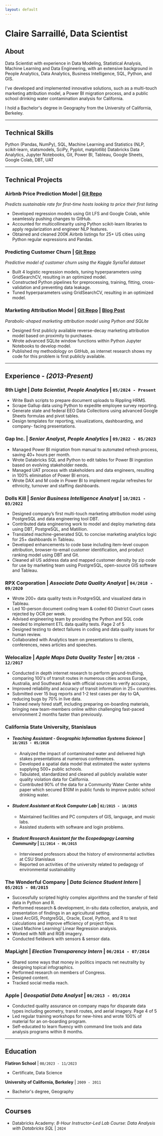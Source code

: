 ```yaml
---
layout: default
---
```


# Claire Sarraillé, Data Scientist

## About
Data Scientist with experience in Data Modeling, Statistical Analysis, Machine Learning and Data Engineering, with an extensive background in People Analytics, Data Analytics, Business Intelligence, SQL, Python, and GIS.

I've developed and implemented innovative solutions, such as a multi-touch marketing attribution model, a Power BI migration process, and a public school drinking water contamination analysis for California.

I hold a Bachelor's degree in Geography from the University of California, Berkeley.
___
## Technical Skills
Python (Pandas, NumPy), SQL, Machine Learning and Statistics (NLP, scikit-learn, statsmodels, SciPy, Pyplot, matplotlib)
Databricks Data Analytics, Jupyter Notebooks, Git, Power BI, Tableau, Google Sheets, Google Colab, DBT, UAT
___
## Technical Projects
### Airbnb Price Prediction Model | [Git Repo](https://github.com/clairesarraille/airbnb_price_prediction)
*Predicts sustainable rate for first-time hosts looking to price their first listing*
- Developed regression models using Git LFS and Google Colab, while seamlessly pushing changes to GitHub.
- Accounted for multicollinearity using Python scikit-learn libraries to apply regularization and engineer NLP features.
- Obtained and cleaned 200K Airbnb listings for 25+ US cities using Python regular expressions and Pandas.

### Predicting Customer Churn | [Git Repo](https://github.com/clairesarraille/SyriaTel_Customer_Churn)
*Predictive model of customer churn using the Kaggle SyriaTel dataset*
- Built 4 logistic regression models, tuning hyperparameters using GridSearchCV, resulting in an optimized model.
- Constructed Python pipelines for preprocessing, training, fitting, cross-validation and preventing data leakage.
- Tuned hyperparameters using GridSearchCV, resulting in an optimized model.

### Marketing Attribution Model | [Git Repo](https://github.com/clairesarraille/parabolic_attribution) | [Blog Post](https://medium.com/@thegreenbug/polygon-shaped-marketing-attribution-model-sql-and-python-follow-along-bad50ffefa0f)
*Parabolic-shaped marketing attribution model using Python and SQLite*
- Designed first publicly available reverse-decay marketing attribution model based on proximity to purchases.
- Wrote advanced SQLite window functions within Python Jupyter Notebooks to develop model.
- Published my methodology on GitHub, as internet research shows my code for this problem is first publicly available.
  
___
## Experience - *(2013-Present)*


### 8th Light | *Data Scientist, People Analytics* | `05/2024 - Present`
  - Write Bash scripts to prepare document uploads to Rippling HRMS.
  - Scrape Gallup data using Python to expedite employee survey reporting.
  - Generate state and federal EEO Data Collections using advanced Google
Sheets formulas and pivot tables.
  - Design templates for reporting, visualizations, dashboarding, and company-
facing presentations.


### Gap Inc. | *Senior Analyst, People Analytics* | `09/2022 - 05/2023`
  - Managed Power BI migration from manual to automated refresh process,
saving 40+ hours per month.
  - Wrote Databricks SQL and Python to edit tables for Power BI ingestion based
on evolving stakeholder needs.
  - Managed UAT process with stakeholders and data engineers, resulting in
100% elimination of Power BI errors.
  - Wrote DAX and M code in Power BI to implement regular refreshes for
ethnicity, turnover and staffing dashboards.

### Dolls Kill | *Senior Business Intelligence Analyst* | `10/2021 - 03/2022`
- Designed company’s first multi-touch marketing attribution model using
PostgreSQL and data engineering tool DBT.
- Contributed data engineering work to model and deploy marketing data using
DBT, PostgreSQL, and Matillion.
- Translated machine-generated SQL to concise marketing analytics logic for
25+ dashboards in Tableau.
- Developed enhancements to code base including item-level coupon
attribution, browser-to-email customer identification, and product ranking
model using DBT and Git.
- Cleaned all US address data and mapped customer density by zip code for
use by marketing team using PostgreSQL, open-source GIS software and
Tableau.


### RPX Corporation | *Associate Data Quality Analyst* | `04/2018 - 09/2020`
- Wrote 200+ data quality tests in PostgreSQL and visualized data in Tableau.
- Led 10-person document coding team & coded 60 District Court cases
rejected by OCR per week.
- Advised engineering team by providing the Python and SQL code needed to
implement ETL data quality tests.
Page 2 of 5
- Designed testing to detect failures in coding and data quality issues for
human review.
- Collaborated with Analytics team on presentations to clients, conferences,
news articles and speeches.

### Welocalize | *Apple Maps Data Quality Tester* | `09/2016 - 12/2017`
- Conducted in depth internet research to perform ground-truthing, comparing
100's of transit routes in numerous cities across Europe, Australia, and
Southeast Asia with official sources to verify accuracy.
- Improved reliability and accuracy of transit information in 25+ countries.
- Submitted over 15 bug reports and 1-2 test cases per day to QA, reducing
bugs by 70% in live data.
- Trained newly hired staff, including preparing on-boarding materials, bringing
new team-members online within challenging fast-paced environment 2
months faster than previously.

### California State University, Stanislaus
- #### *Teaching Assistant - Geographic Information Systems Science* | `10/2015 - 05/2016`
  -  Analyzed the impact of contaminated water and delivered high stakes
presentations at numerous conferences.
  - Developed a spatial data model that estimated the water systems supplying
500+ public schools.
  - Tabulated, standardized and cleaned all publicly available water quality
violation data for California.
  - Contributed 90% of the data for a Community Water Center white paper
which secured $10M in public funds to improve public school drinking water.

- #### *Student Assistant at Keck Computer Lab* | `02/2015 - 10/2015`
  - Maintained facilities and PC computers of GIS, language, and music labs.
  - Assisted students with software and login problems.

- #### *Student Research Assistant for the Ecopedagogy Learning Community* | `11/2014 - 06/2015`
  - Interviewed professors about the history of environmental activities at CSU
Stanislaus
  - Reported on activities of the university related to pedagogy of environmental
sustainability

### The Wonderful Company | *Data Science Student Intern* | `05/2015 - 08/2015`
- Successfully scripted highly complex algorithms and the transfer of field data
in Python and R.
- Performed research & development, in-situ data collection, analysis, and
presentation of findings in an agricultural setting.
- Used ArcGIS, PostgreSQL, Oracle, Excel, Python, and R to test calculations
and improve efficiency of project flow.
- Used Machine Learning/ Linear Regression analysis.
- Worked with NIR and RGB imagery.
- Conducted fieldwork with sensors & sensor data.

### MapLight | *Election Transparency Intern* | `06/2014 - 07/2014`
- Shared some ways that money in politics impacts net neutrality by designing
topical infographics.
- Performed research on members of Congress.
- Designed content.
- Tracked social media reach.

### Apple | *Geospatial Data Analyst* | `06/2013 - 05/2014`
- Conducted quality assurance on company maps for disparate data types
including geometry, transit routes, and aerial imagery.
Page 4 of 5
- Led regular training workshops for new-hires and wrote 100% of material for
an on-boarding program.
- Self-educated to learn fluency with command line tools and data analysis
programs within 8 months.

___
## Education

__Flatiron School__ | `08/2023 - 11/2023`
- Certificate, Data Science

__University of California, Berkeley__ | `2009 - 2011`
- Bachelor's degree, Geography

___
## Courses

- Databricks Academy: *8-Hour Instructor-Led Lab Course: Data Analysis with Databricks SQL* | `2024`
